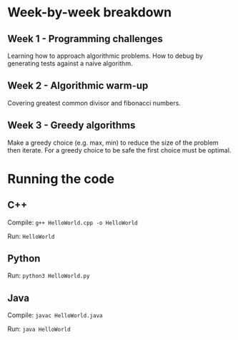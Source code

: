
# Week-by-week breakdown

## Week 1 - Programming challenges
Learning how to approach algorithmic problems. How to debug by generating tests against a naive algorithm.

## Week 2 - Algorithmic warm-up
Covering greatest common divisor and fibonacci numbers.

## Week 3 - Greedy algorithms
Make a greedy choice (e.g. max, min) to reduce the size of the problem then iterate. For a greedy choice to be safe the first choice must be optimal.

# Running the code

## C++
Compile: 
`g++ HelloWorld.cpp -o HelloWorld`

Run: 
`HelloWorld`

## Python
Run:
`python3 HelloWorld.py`

## Java
Compile:
`javac HelloWorld.java`

Run:
`java HelloWorld`
